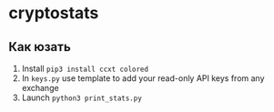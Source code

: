 # cryptostats
## Как юзать

1. Install `pip3 install ccxt colored`
2. In `keys.py` use template to add your read-only API keys from any exchange
3. Launch `python3 print_stats.py`
